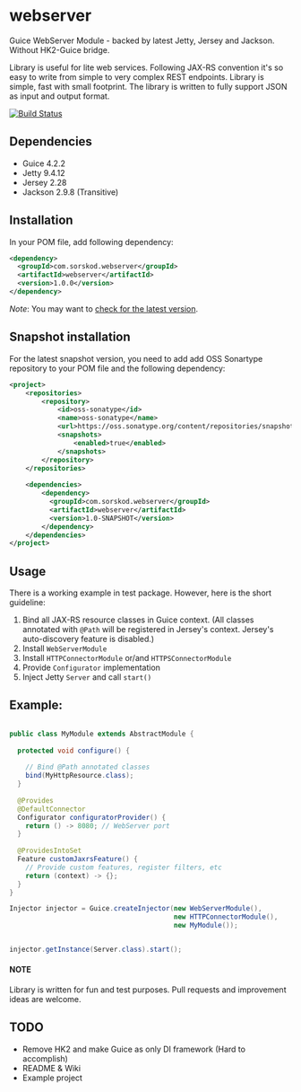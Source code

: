 # webserver 

Guice WebServer Module - backed by latest Jetty, Jersey and Jackson. Without HK2-Guice bridge.

Library is useful for lite web services. Following JAX-RS convention it's so easy to write from simple to very complex REST endpoints. Library is simple, fast with small footprint. The library is written to fully support JSON as input and output format. 

[![Build Status](https://travis-ci.org/sorskod/webserver.svg?branch=master)](https://travis-ci.org/sorskod/webserver)

## Dependencies
- Guice 4.2.2
- Jetty 9.4.12
- Jersey 2.28
- Jackson 2.9.8 (Transitive)

## Installation

In your POM file, add following dependency:

```xml
<dependency>
  <groupId>com.sorskod.webserver</groupId>
  <artifactId>webserver</artifactId>
  <version>1.0.0</version>
</dependency>
```

*Note*: You may want to [check for the latest version](https://github.com/sorskod/webserver/releases). 

## Snapshot installation

For the latest snapshot version, you need to add add OSS Sonartype repository to your POM file and the following dependency:

```xml
<project>
    <repositories>
        <repository>
            <id>oss-sonatype</id>
            <name>oss-sonatype</name>
            <url>https://oss.sonatype.org/content/repositories/snapshots/</url>
            <snapshots>
                <enabled>true</enabled>
            </snapshots>
        </repository>
    </repositories>
    
    <dependencies>
        <dependency>
          <groupId>com.sorskod.webserver</groupId>
          <artifactId>webserver</artifactId>
          <version>1.0-SNAPSHOT</version>
        </dependency>
    </dependencies>
</project>

```

## Usage

There is a working example in test package. However, here is  the short guideline:

1. Bind all JAX-RS resource classes in Guice context. (All classes annotated with `@Path` will be registered in Jersey's context. Jersey's auto-discovery feature is disabled.)
2. Install `WebServerModule`
3. Install `HTTPConnectorModule` or/and `HTTPSConnectorModule`
4. Provide `Configurator` implementation
5. Inject Jetty `Server` and call `start()`

## Example:

```java

public class MyModule extends AbstractModule {
  
  protected void configure() {
    
    // Bind @Path annotated classes
    bind(MyHttpResource.class);
  }
  
  @Provides
  @DefaultConnector
  Configurator configuratorProvider() {
    return () -> 8080; // WebServer port 
  }
  
  @ProvidesIntoSet
  Feature customJaxrsFeature() {
    // Provide custom features, register filters, etc 
    return (context) -> {};
  }
}

Injector injector = Guice.createInjector(new WebServerModule(), 
                                         new HTTPConnectorModule(),
                                         new MyModule());


injector.getInstance(Server.class).start();
```



#### NOTE 
Library is written for fun and test purposes. Pull requests and improvement ideas are welcome.


## TODO
- Remove HK2 and make Guice as only DI framework (Hard to accomplish) 
- README & Wiki
- Example project